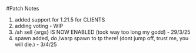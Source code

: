 #Patch Notes
1. added support for 1.21.5 for CLIENTS
2. adding voting - WIP
3. /ah sell {args} IS NOW ENABLED (took way too long my godd) - 29/3/25
4. spawn added, do /warp spawn to tp there! (dont jump off, trust me, you will die.) - 3/4/25
